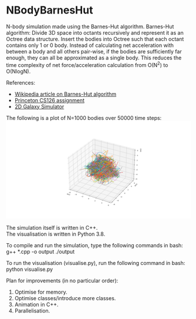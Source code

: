 # NBodyBarnesHut

N-body simulation made using the Barnes-Hut algorithm.
Barnes-Hut algorithm: Divide 3D space into octants recursively and represent it as an Octree data structure. Insert the bodies into Octree such that each octant contains only 1 or 0 body. Instead of calculating net acceleration with between a body and all others pair-wise, if the bodies are sufficiently far enough, they can all be approximated as a single body. This reduces the time complexity of net force/acceleration calculation from O(N<sup>2</sup>) to O(NlogN).

References:

- [Wikipedia article on Barnes-Hut algorithm](https://en.wikipedia.org/wiki/Barnes%E2%80%93Hut_simulation)
- [Princeton CS126 assignment](https://www.cs.princeton.edu/courses/archive/fall03/cs126/assignments/barnes-hut.html)
- [2D Galaxy Simulator](https://beltoforion.de/en/barnes-hut-galaxy-simulator/)

The following is a plot of N=1000 bodies over 50000 time steps:
![1k bodies 50k steps](/img/NBBH1k50ksteps.png?raw=true "Figure 1")

The simulation itself is written in C++.  
The visualisation is written in Python 3.8.

To compile and run the simulation, type the following commands in bash:
g++ \*.cpp -o output
./output

To run the visualisation (visualise.py), run the following command in bash:
python visualise.py

Plan for improvements (in no particular order):

1. Optimise for memory.
2. Optimise classes/introduce more classes.
3. Animation in C++.
4. Parallelisation.
